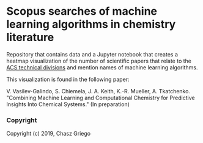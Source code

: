 ﻿Scopus searches of machine learning algorithms in chemistry literature
==============================
Repository that contains data and a Jupyter notebook that creates a heatmap visualization of the number of scientific papers that relate to the 
[ACS technical divisions](https://www.acs.org/content/acs/en/membership-and-networks/join/websites.html) and mention names of machine learning algorithms. 

This visualization is found in the following paper:

V. Vasilev-Galindo, S. Chiemela, J. A. Keith, K.-R. Mueller, A. Tkatchenko. "Combining Machine Learning and Computational Chemistry for Predictive Insights Into Chemical Systems." (In preparation)

### Copyright

Copyright (c) 2019, Chasz Griego
